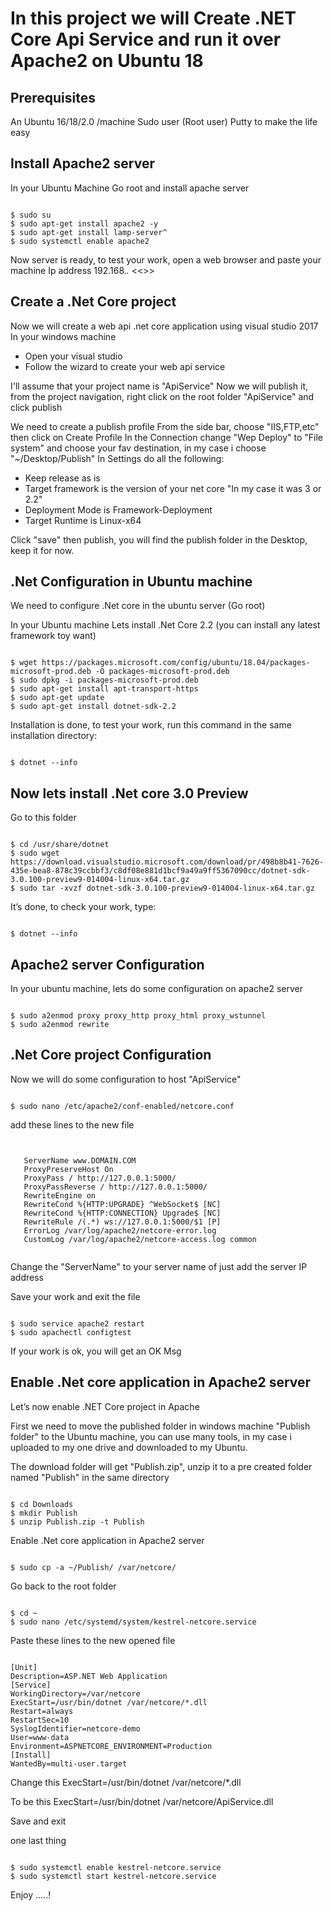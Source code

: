 # In this project we will Create .NET Core Api Service and run it over Apache2 on Ubuntu 18
## Prerequisites
An Ubuntu 16/18/2.0 /machine
Sudo user (Root user)
Putty to make the life easy

## Install Apache2 server
In your Ubuntu Machine
Go root and install apache server
<pre><code>
$ sudo su
$ sudo apt-get install apache2 -y
$ sudo apt-get install lamp-server^
$ sudo systemctl enable apache2
</code></pre>

Now server is ready, to test your work, open a web browser and paste your machine Ip address
192.168.*.*
<<<Its work>>>

## Create a .Net Core project
Now we will create a web api .net core application using visual studio 2017
In your windows machine
* Open your visual studio
* Follow the wizard to create your web api service

I'll assume that your project name is "ApiService"
Now we will publish it, from the project navigation, right click on the root folder "ApiService" and click publish

We need to create a publish profile
From the side bar, choose "IIS,FTP,etc" then click on Create Profile
In the Connection change "Wep Deploy" to "File system" and choose your fav destination, in my case i choose "~/Desktop/Publish"
In Settings do all the following:
* Keep release as is
* Target framework is the version of your net core "In my case it was 3 or 2.2"
* Deployment Mode is Framework-Deployment
* Target Runtime is Linux-x64

Click "save" then publish, you will find the publish folder in the Desktop, keep it for now.

## .Net Configuration in Ubuntu machine
We need to configure .Net core in the ubuntu server (Go root)

In your Ubuntu machine
Lets install .Net Core 2.2 (you can install any latest framework toy want)
<pre><code>
$ wget https://packages.microsoft.com/config/ubuntu/18.04/packages-microsoft-prod.deb -O packages-microsoft-prod.deb
$ sudo dpkg -i packages-microsoft-prod.deb
$ sudo apt-get install apt-transport-https
$ sudo apt-get update
$ sudo apt-get install dotnet-sdk-2.2
</code></pre>

Installation is done, to test your work, run this command in the same installation directory:
<pre><code>
$ dotnet --info
</code></pre>

## Now lets install .Net core 3.0 Preview
Go to this folder
<pre><code>
$ cd /usr/share/dotnet
$ sudo wget https://download.visualstudio.microsoft.com/download/pr/498b8b41-7626-435e-bea8-878c39ccbbf3/c8df08e881d1bcf9a49a9ff5367090cc/dotnet-sdk-3.0.100-preview9-014004-linux-x64.tar.gz
$ sudo tar -xvzf dotnet-sdk-3.0.100-preview9-014004-linux-x64.tar.gz
</code></pre>


It’s done, to check your work, type:
<pre><code>
$ dotnet --info
</code></pre>

## Apache2 server Configuration 
In your ubuntu machine, lets do some configuration on apache2 server
<pre><code>
$ sudo a2enmod proxy proxy_http proxy_html proxy_wstunnel
$ sudo a2enmod rewrite
</code></pre>

## .Net Core project Configuration 
Now we will do some configuration to host "ApiService"
<pre><code>
$ sudo nano /etc/apache2/conf-enabled/netcore.conf
</code></pre>
add these lines to the new file
<pre><code>
<VirtualHost *:80>  
   ServerName www.DOMAIN.COM  
   ProxyPreserveHost On  
   ProxyPass / http://127.0.0.1:5000/  
   ProxyPassReverse / http://127.0.0.1:5000/  
   RewriteEngine on  
   RewriteCond %{HTTP:UPGRADE} ^WebSocket$ [NC]  
   RewriteCond %{HTTP:CONNECTION} Upgrade$ [NC]  
   RewriteRule /(.*) ws://127.0.0.1:5000/$1 [P]  
   ErrorLog /var/log/apache2/netcore-error.log  
   CustomLog /var/log/apache2/netcore-access.log common  
</VirtualHost> 
</code></pre>

Change the "ServerName" to your server name of just add the server IP address
<p>Save your work and exit the file</p>
<pre><code>
$ sudo service apache2 restart
$ sudo apachectl configtest
</code></pre>
If your work is ok, you will get an OK Msg

## Enable .Net core application in Apache2 server
<p>Let’s now enable .NET Core project in Apache</p>
First we need to move the published folder in windows machine "Publish folder" to the Ubuntu machine, you can use many tools, in my case i uploaded to my one drive and downloaded to my Ubuntu.
<p>The download folder will get "Publish.zip", unzip it to a pre created folder named "Publish" in the same directory</p>
<pre><code>
$ cd Downloads
$ mkdir Publish
$ unzip Publish.zip -t Publish
</code></pre>

Enable .Net core application in Apache2 server
<pre><code>
$ sudo cp -a ~/Publish/ /var/netcore/
</code></pre>
Go back to the root folder
<pre><code>
$ cd ~
$ sudo nano /etc/systemd/system/kestrel-netcore.service
</code></pre>
Paste these lines to the new opened file
<pre><code>
[Unit]
Description=ASP.NET Web Application
[Service]
WorkingDirectory=/var/netcore
ExecStart=/usr/bin/dotnet /var/netcore/*.dll
Restart=always
RestartSec=10
SyslogIdentifier=netcore-demo
User=www-data
Environment=ASPNETCORE_ENVIRONMENT=Production
[Install]
WantedBy=multi-user.target
</code></pre>

Change this
ExecStart=/usr/bin/dotnet /var/netcore/*.dll

To be this
ExecStart=/usr/bin/dotnet /var/netcore/ApiService.dll

Save and exit 

one last thing
<pre><code>
$ sudo systemctl enable kestrel-netcore.service
$ sudo systemctl start kestrel-netcore.service
</code></pre>

Enjoy .....!
